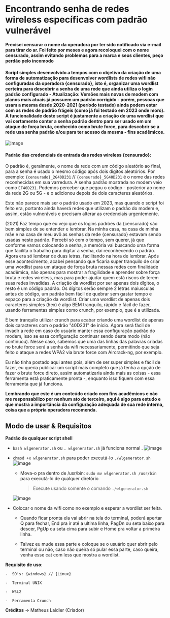 # Encontrando senha de redes wireless específicas com padrão vulnerável

**Precisei censurar o nome da operadora por ter sido notificado via e-mail para tirar do ar. Foi feito por meses e agora recoloquei com o nome censurado, assim evitando problemas para a marca e seus clientes, peço perdão pelo incomodo**

  #### Script simples desenvolvido a tempos com o objetivo da criação de uma forma de automatização para desenvolver wordlists de redes wifi não configuradas da operadora {censurado}, isto é, organizar uma wordlist certeira para descobrir a senha de uma rede que ainda utiliza o login padrão configurado - Atualização: Versões mais novas de modem com planos mais atuais já possuem um padrão corrigido - porém, pessoas que usam a mesma desde 2020-2021 (período testado) ainda podem estar com as redes de padrão frágeis (como já foi testado em 2023 onde moro). A funcionalidade deste script é justamente a criação de uma wordlist que vai certamente conter a senha padrão dentro para ser usado em um ataque de força bruta, conhecido como brute force, para descobrir se a rede usa senha padrão e/ou para ter acesso da mesma - fins acadêmicos.
![image](https://github.com/matheuslaidler/Gerador-Wordlist-WIFI/assets/76860503/ba9988d3-d31f-4959-a0de-06c9e987146d)


  
  #### Padrão das credenciais de entrada das redes wireless {censurado}:
  O padrão é, geralmente, o nome da rede com um código aleatório ao final, para a senha é usado o mesmo código após dois digitos aleatórios.
  Por exemplo: `{censurado}_2G40D231` // `{censurado}_5G40D231` é o nome das redes reconhecidas em sua varredura. A senha padrão mostrada no modem veio como `EF40D231`.
  Podemos perceber que pegou o código - posterior ao nome da rede 2G ou 5G - e o adicionou depois de dois caracteres aleatórios.
  
  Este não parece mais ser o padrão usado em 2023, mas quando o script foi feito era, portanto ainda haverá redes que utilizam o padrão do modem e, assim, estão vulneráveis e precisam alterar as credenciais urgentemente. 
  
  (2021) Faz tempo que eu vejo que os logins padrões da {censurado} são bem simples de se entender e lembrar.
  Na minha casa, na casa de minha mãe e na casa de meu avô as senhas da rede {censurado} estavam sendo usadas neste padrão. Percebi só com o tempo, sem querer, já que conforme vamos colocando a senha, a memória vai buscando uma forma que facilita o trabalho para digitar a senha, daí reconhecendo o padrão. Agora era só lembrar de duas letras, facilitando na hora de lembrar.
  Após esse acontecimento, acabei pensando que ficaria super tranquilo de criar uma wordlist para um ataque de força bruta nessas redes com finalidade acadêmica, não apenas para mostrar a fragilidade e aprender sobre força bruta e redes wireless, mas para poder ajudar quem está riscos de terem suas redes invadidas.
 A criação da wordlist por ser apenas dois dígitos, o resto é um código padrão. Os dígitos serão sempre 2 letras maiusculas antes do código, um padrão bem fácil de quebrar sem gastar tempo e espaço para a criação da wordlist.
  Criar uma wordlist de apenas dois caracteres simples (hex) é algo BEM tranquilo, rápido e fácil de fazer, usando ferramentas simples como crunch, por exemplo, que é a utilizada.
 
  É bem tranquilo utilizar crunch para acabar criando uma wordlist de apenas dois caracteres com o padrão "40D231" de início. 
  Agora será fácil de invadir a rede em caso do usuário manter essa configuração padrão do modem, isso se essa configuração continuar sendo deste modo (não continuou). 
  Nesse caso, sabemos que uma das linhas das palavras criadas no brute force será a senha da wifi necessariamente, permitindo que seja feito o ataque a redes WPA2 via brute force com Aircrack-ng, por exemplo.
  
  Eu não tinha postado aqui antes pois, além de ser super simples e fácil de fazer, eu queria publicar um script mais completo que já tenha a opção de fazer o brute force direto, assim automatizaria ainda mais as coisas - essa ferramenta está praticamente pronta -, enquanto isso fiquem com essa ferramenta que já funciona.

  **Lembrando que este é um conteúdo criado com fins acadêmicos e não me responsabilizo por nenhum ato de terceiro, aqui é algo para estudo e que mostra a importância da configuração adequada de sua rede interna, coisa que a própria operadora recomenda.**
 
  

## Modo de usar & Requisitos
**Padrão de qualquer script shell**
 -  `bash wlgenerator.sh` ou `. wlgenerator.sh` já funciona normal .
 ![image](https://github.com/matheuslaidler/Gerador-Wordlist-WIFI/assets/76860503/e8960e25-8e07-41b7-b2df-e426180fd7ea)

 
 -  `chmod +x wlgenerator.sh` para poder executá-lo `./wlgenerator.sh`
![image](https://github.com/matheuslaidler/Gerador-Wordlist-WIFI/assets/76860503/9c9c26b3-3928-41ed-bc62-87752db77c98)

    - Mova-o pra dentro de /usr/bin: 
     `sudo mv wlgenerator.sh /usr/bin` para executá-lo de qualquer diretório
     
       > Execute usando somente o comando `./wlgenerator.sh`
       
    ![image](https://github.com/matheuslaidler/Gerador-Wordlist-WIFI/assets/76860503/e0a94676-b1e1-41ab-ada6-d11166f2ac31)

 - Colocar o nome da wifi como no exemplo e esperar a wordlist ser feita.
   - Quando ficar pronta ela vai abrir na tela do terminal, poderá apertar Q para fechar, End pra ir até a ultima linha, PagDn ou seta baixo para descer, PgUp ou seta cima para subir e Home pra voltar a primeira linha. 
   
   - Talvez eu mude essa parte e coloque se o usuário quer abrir pelo terminal ou não, caso não queira só pular essa parte, caso queira, venha esse cat com less que mostra a wordlist.

    
    
 **Requisito de uso**:
 
    -  SO's: {windows} // {Linux}
 
    -  Terminal UNIX
 
    -  WSL2 
 
    -  Ferramenta Crunch
 
 **Créditos** -> Matheus Laidler (Criador)
